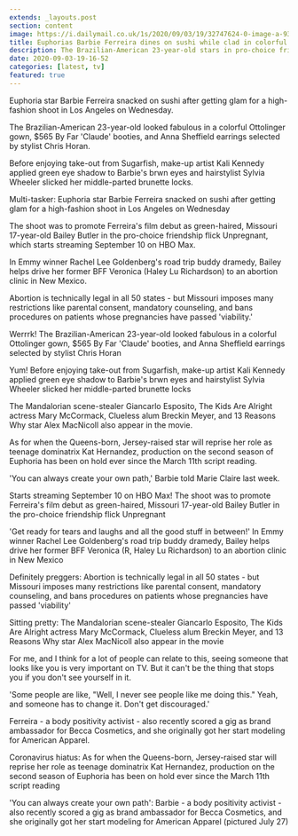 ```yaml
---
extends: _layouts.post
section: content
image: https://i.dailymail.co.uk/1s/2020/09/03/19/32747624-0-image-a-93_1599156443543.jpg 
title: Euphorias Barbie Ferreira dines on sushi while clad in colorful Ottolinger gown for shoot 
description: The Brazilian-American 23-year-old stars in pro-choice friendship flick Unpregnant, which starts streaming September 10 on HBO Max 
date: 2020-09-03-19-16-52 
categories: [latest, tv] 
featured: true 
--- 
```

Euphoria star Barbie Ferreira snacked on sushi after getting glam for a high-fashion shoot in Los Angeles on Wednesday.

The Brazilian-American 23-year-old looked fabulous in a colorful Ottolinger gown, $565 By Far 'Claude' booties, and Anna Sheffield earrings selected by stylist Chris Horan.

Before enjoying take-out from Sugarfish, make-up artist Kali Kennedy applied green eye shadow to Barbie's brwn eyes and hairstylist Sylvia Wheeler slicked her middle-parted brunette locks. 

Multi-tasker: Euphoria star Barbie Ferreira snacked on sushi after getting glam for a high-fashion shoot in Los Angeles on Wednesday

The shoot was to promote Ferreira's film debut as green-haired, Missouri 17-year-old Bailey Butler in the pro-choice friendship flick Unpregnant, which starts streaming September 10 on HBO Max.

In Emmy winner Rachel Lee Goldenberg's road trip buddy dramedy, Bailey helps drive her former BFF Veronica (Haley Lu Richardson) to an abortion clinic in New Mexico.

Abortion is technically legal in all 50 states - but Missouri imposes many restrictions like parental consent, mandatory counseling, and bans procedures on patients whose pregnancies have passed 'viability.' 

Werrrk! The Brazilian-American 23-year-old looked fabulous in a colorful Ottolinger gown, $565 By Far 'Claude' booties, and Anna Sheffield earrings selected by stylist Chris Horan

Yum! Before enjoying take-out from Sugarfish, make-up artist Kali Kennedy applied green eye shadow to Barbie's brwn eyes and hairstylist Sylvia Wheeler slicked her middle-parted brunette locks

The Mandalorian scene-stealer Giancarlo Esposito, The Kids Are Alright actress Mary McCormack, Clueless alum Breckin Meyer, and 13 Reasons Why star Alex MacNicoll also appear in the movie.

As for when the Queens-born, Jersey-raised star will reprise her role as teenage dominatrix Kat Hernandez, production on the second season of Euphoria has been on hold ever since the March 11th script reading.

'You can always create your own path,' Barbie told Marie Claire last week.  

Starts streaming September 10 on HBO Max! The shoot was to promote Ferreira's film debut as green-haired, Missouri 17-year-old Bailey Butler in the pro-choice friendship flick Unpregnant

'Get ready for tears and laughs and all the good stuff in between!' In Emmy winner Rachel Lee Goldenberg's road trip buddy dramedy, Bailey helps drive her former BFF Veronica (R, Haley Lu Richardson) to an abortion clinic in New Mexico

Definitely preggers: Abortion is technically legal in all 50 states - but Missouri imposes many restrictions like parental consent, mandatory counseling, and bans procedures on patients whose pregnancies have passed 'viability'

Sitting pretty: The Mandalorian scene-stealer Giancarlo Esposito, The Kids Are Alright actress Mary McCormack, Clueless alum Breckin Meyer, and 13 Reasons Why star Alex MacNicoll also appear in the movie

For me, and I think for a lot of people can relate to this, seeing someone that looks like you is very important on TV. But it can't be the thing that stops you if you don't see yourself in it. 

'Some people are like, "Well, I never see people like me doing this." Yeah, and someone has to change it. Don't get discouraged.'

Ferreira - a body positivity activist - also recently scored a gig as brand ambassador for Becca Cosmetics, and she originally got her start modeling for American Apparel.

Coronavirus hiatus: As for when the Queens-born, Jersey-raised star will reprise her role as teenage dominatrix Kat Hernandez, production on the second season of Euphoria has been on hold ever since the March 11th script reading

'You can always create your own path': Barbie - a body positivity activist - also recently scored a gig as brand ambassador for Becca Cosmetics, and she originally got her start modeling for American Apparel (pictured July 27)

